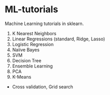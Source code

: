 # ML-tutorials

Machine Learning tutorials in sklearn.

1. K Nearest Neighbors
2. Linear Regressions (standard, Ridge, Lasso)
3. Logistic Regression
4. Naiive Bayes
5. SVM
6. Decision Tree
7. Ensemble Learning
8. PCA
9. K-Means
- Cross validation, Grid search